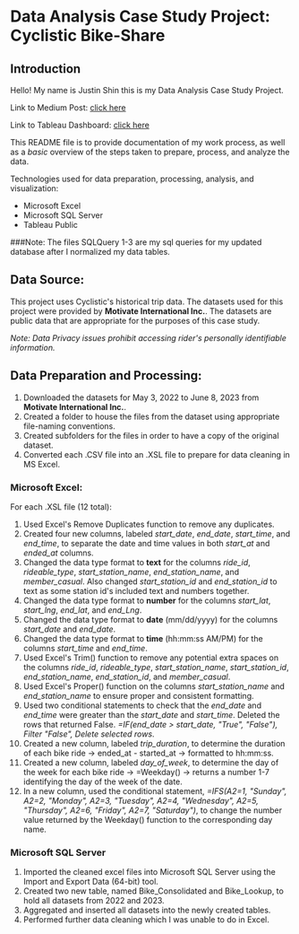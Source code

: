 # Data Analysis Case Study Project: Cyclistic Bike-Share

## Introduction
Hello! My name is Justin Shin this is my Data Analysis Case Study Project. 

Link to Medium Post: [click here](https://medium.com/@jdt_shin/cyclistic-case-study-how-does-a-bike-share-navigate-speedy-success-16d6b29e5b9b)

Link to Tableau Dashboard: [click here](https://public.tableau.com/app/profile/justin.shin1499/viz/CyclisticBike-Share_16877439018650/CyclisticBike-Share)

This README file is to provide documentation of my work process, as well as a *basic* overview of the steps taken to prepare, process, and analyze the data.

Technologies used for data preparation, processing, analysis, and visualization:
* Microsoft Excel
* Microsoft SQL Server
* Tableau Public

###Note: The files SQLQuery 1-3 are my sql queries for my updated database after I normalized my data tables.

## Data Source:

This project uses Cyclistic's historical trip data. The datasets used for this project were provided by **Motivate International Inc.**. The datasets are public data that are appropriate for the purposes of this case study. 

*Note: Data Privacy issues prohibit accessing rider's personally identifiable information.*

## Data Preparation and Processing:
1. Downloaded the datasets for May 3, 2022 to June 8, 2023 from **Motivate International Inc.**.
2. Created a folder to house the files from the dataset using appropriate file-naming conventions.
3. Created subfolders for the files in order to have a copy of the original dataset.
4. Converted each .CSV file into an .XSL file to prepare for data cleaning in MS Excel.

### Microsoft Excel:
For each .XSL file (12 total):

1. Used Excel's Remove Duplicates function to remove any duplicates.
2. Created four new columns, labeled *start_date*, *end_date*, *start_time*, and *end_time*, to separate the date and time values in both *start_at* and *ended_at* columns.
3. Changed the data type format to **text** for the columns *ride_id*, *rideable_type*, *start_station_name*, *end_station_name*, and *member_casual*. Also changed *start_station_id* and *end_station_id* to text as some station id's included text and numbers together.
4. Changed the data type format to **number** for the columns *start_lat*, *start_lng*, *end_lat*, and *end_Lng*.
5. Changed the data type format to **date** (mm/dd/yyyy) for the columns *start_date* and *end_date*.
6. Changed the data type format to **time** (hh:mm:ss AM/PM) for the columns *start_time* and *end_time*.
7. Used Excel's Trim() function to remove any potential extra spaces on the columns *ride_id*, *rideable_type*, *start_station_name*, *start_station_id*, *end_station_name*, *end_station_id*, and *member_casual*.
8. Used Excel's Proper() function on the columns *start_station_name* and *end_station_name* to ensure proper and consistent formatting.
9. Used two conditional statements to check that the *end_date* and *end_time* were greater than the *start_date* and *start_time*. Deleted the rows that returned False. *=IF(end_date > start_date, "True", "False"), Filter "False", Delete selected rows*.
10. Created a new column, labeled *trip_duration*, to determine the duration of each bike ride -> ended_at - started_at -> formatted to hh:mm:ss.
11. Created a new column, labeled *day_of_week*, to determine the day of the week for each bike ride -> =Weekday() -> returns a number 1-7 identifying the day of the week of the date.
12. In a new column, used the conditional statement, *=IFS(A2=1, "Sunday", A2=2, "Monday", A2=3, "Tuesday", A2=4, "Wednesday", A2=5, "Thursday", A2=6, "Friday", A2=7, "Saturday")*, to change the number value returned by the Weekday() function to the corresponding day name.

### Microsoft SQL Server
1. Imported the cleaned excel files into Microsoft SQL Server using the Import and Export Data (64-bit) tool.
2. Created two new table, named Bike_Consolidated and Bike_Lookup, to hold all datasets from 2022 and 2023.
3. Aggregated and inserted all datasets into the newly created tables.
4. Performed further data cleaning which I was unable to do in Excel.

